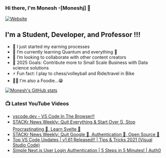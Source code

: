 ### Hi there, I'm Monesh -[Moneshj] 👋

[![Website](https://img.shields.io/website?label=moneshj.github.io&style=for-the-badge&url=https%3A%2F%2Fmoneshj.github.io)](https://moneshj.github.io/)
## I'm a Student, Developer, and Professor !!!

- 🔭 I just started my earning processes
- 🌱 I’m currently learning Quantum and everything 🤣
- 👯 I’m looking to collaborate with other content creators
- 🥅 2025 Goals: Contribute more to Small Scale Business with Data science solutions
- ⚡ Fun fact: I play to chess/volleyball and Ride/travel in Bike 
- 🍗🧆 I'm also a Foodie...😁

[![Monesh's GitHub stats](https://github-readme-stats.vercel.app/api?username=moneshj&show_icons=true&theme=radical)](https://github.com/moneshj/moneshj)



### 📺 Latest YouTube Videos

<!-- YOUTUBE:START -->
- [vscode.dev - VS Code In The Browser!!](https://www.youtube.com/watch?v=-5TFQjzEK-8)
- [STACKr News Weekly: Quit Everything & Start Over 🔃, Stop Procrastinating 🛑, Learn Svelte 🏫](https://www.youtube.com/watch?v=kDdvT8coKwc)
- [STACKr News Weekly: Quit Google 🚫, Authentication 🔐, Open Source 💪](https://www.youtube.com/watch?v=KxLgwLa8Aq8)
- [Top VS Code Updates | v1.61 Released!! | Tips & Tricks 2021 (Visual Studio Code)](https://www.youtube.com/watch?v=JHgbB0RW-50)
- [Simple Next.js User Login Authentication | 5 Steps in 5 Minutes! | Auth0](https://www.youtube.com/watch?v=jgKRnhJBfpQ)
<!-- YOUTUBE:END -->
